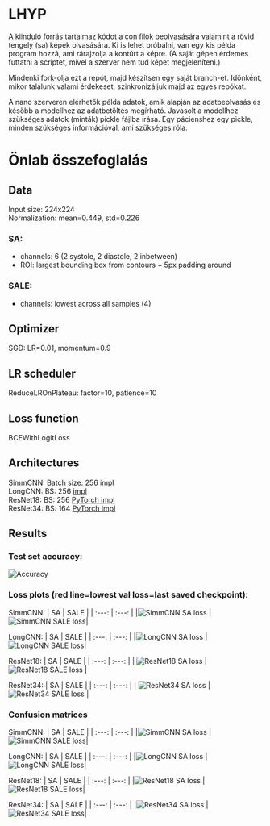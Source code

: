 # LHYP

A kiinduló forrás tartalmaz kódot a con filok beolvasására valamint a rövid tengely (sa) képek olvasására. Ki is lehet próbálni, van egy kis példa program hozzá, ami rárajzolja a kontúrt a képre. (A saját gépen érdemes futtatni a scriptet, mivel a szerver nem tud képet megjeleníteni.)

Mindenki fork-olja ezt a repót, majd készítsen egy saját branch-et. Időnként, mikor találunk valami érdekeset, szinkronizáljuk majd az egyes repókat.

A nano szerveren elérhetők példa adatok, amik alapján az adatbeolvasás és később a modellhez az adatbetöltés megírható. Javasolt a modellhez szükséges adatok (minták) pickle fájlba írása. Egy pácienshez egy pickle, minden szükséges információval, ami szükséges róla.

# Önlab összefoglalás

## Data

Input size: 224x224<br>
Normalization: mean=0.449, std=0.226

### SA:

- channels: 6 (2 systole, 2 diastole, 2 inbetween)
- ROI: largest bounding box from contours + 5px padding around

### SALE:

- channels: lowest across all samples (4)

## Optimizer

SGD: LR=0.01, momentum=0.9

## LR scheduler

ReduceLROnPlateau: factor=10, patience=10

## Loss function

BCEWithLogitLoss

## Architectures

SimmCNN: Batch size: 256 [impl]()<br>
LongCNN: BS: 256 [impl]()<br>
ResNet18: BS: 256 [PyTorch impl](https://github.com/pytorch/vision/blob/master/torchvision/models/resnet.py)<br>
ResNet34: BS: 164 [PyTorch impl](https://github.com/pytorch/vision/blob/master/torchvision/models/resnet.py)

## Results

### Test set accuracy:

![Accuracy](ml/statistics/test_results.png)

### Loss plots (red line=lowest val loss=last saved checkpoint):

SimmCNN:
| SA | SALE |
| :---: | :---: |
|![SimmCNN SA loss](ml/statistics/loss/SimmCNN_bs256_lr0.01_sa_loss.png) | ![SimmCNN SALE loss](ml/statistics/loss/SimmCNN_bs256_lr0.01_sale_loss.png)|

LongCNN:
| SA | SALE |
| :---: | :---: |
|![LongCNN SA loss](ml/statistics/loss/LongCNN_bs256_lr0.01_sa_loss.png) | ![LongCNN SALE loss](ml/statistics/loss/LongCNN_bs256_lr0.01_sale_loss.png)|

ResNet18:
| SA | SALE |
| :---: | :---: |
| ![ResNet18 SA loss](ml/statistics/loss/ResNet18_bs256_lr0.01_sa_loss.png) | ![ResNet18 SALE loss](ml/statistics/loss/ResNet18_bs256_lr0.01_sale_loss.png) |

ResNet34:
| SA | SALE |
| :---: | :---: |
| ![ResNet34 SA loss](ml/statistics/loss/ResNet34_bs164_lr0.01_sa_loss.png) | ![ResNet34 SALE loss](ml/statistics/loss/ResNet34_bs164_lr0.01_sale_loss.png) |

### Confusion matrices

SimmCNN:
| SA | SALE |
| :---: | :---: |
|![SimmCNN SA loss](ml/statistics/conf_matrices/SimmCNN_SA_conf_matrix.jpg) | ![SimmCNN SALE loss](ml/statistics/conf_matrices/SimmCNN_SALE_conf_matrix.jpg)|

LongCNN:
| SA | SALE |
| :---: | :---: |
|![LongCNN SA loss](ml/statistics/conf_matrices/LongCNN_SA_conf_matrix.jpg) | ![LongCNN SALE loss](ml/statistics/conf_matrices/LongCNN_SALE_conf_matrix.jpg)|

ResNet18:
| SA | SALE |
| :---: | :---: |
|![ResNet18 SA loss](ml/statistics/conf_matrices/ResNet18_SA_conf_matrix.jpg) | ![ResNet18 SALE loss](ml/statistics/conf_matrices/ResNet18_SALE_conf_matrix.jpg)|

ResNet34:
| SA | SALE |
| :---: | :---: |
|![ResNet34 SA loss](ml/statistics/conf_matrices/ResNet34_SA_conf_matrix.jpg) | ![ResNet34 SALE loss](ml/statistics/conf_matrices/ResNet34_SALE_conf_matrix.jpg)|
